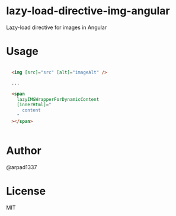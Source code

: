 # lazy-load-directive-img-angular
Lazy-load directive for images in Angular

# Usage

```html

  <img [src]="src" [alt]="imageAlt" />

  ...

  <span
    lazyIMGWrapperForDynamicContent
    [innerHtml]="
      content
    "
  ></span>
  

```

# Author

@arpad1337

# License

MIT
